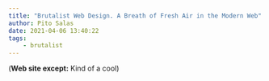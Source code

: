 ```yaml
---
title: "Brutalist Web Design. A Breath of Fresh Air in the Modern Web"
author: Pito Salas
date: 2021-04-06 13:40:22
tags:
    - brutalist
---
```


(**Web site except:** Kind of a cool) 
